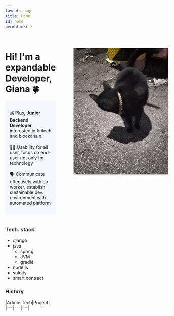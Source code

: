 ```yaml
---
layout: page
title: Home
id: home
permalink: /
---
```

<div id="main-sector">
<div>
<h1>Hi! I'm a expandable Developer, Giana 🍀</h1>

<p style="padding: 2em 1em; background: #f5f7ff; border-radius: 4px;" width="800em" height="500em">
  💰 Plus, <span style="font-weight: bold">Junior Backend Developer</span> interested in fintech and blockchain.
  <br><br>
  👩‍🦯 Usability for all user, focus on end-user not only for technology
  <br><br>
  🗣 Communicate effectively with co-worker, estabilsh sustainable dev. environment with automated platform 
</p>
</div>

<img src="../assets/image.jpg" height="400em" weight="200em" style="padding: 2em 4em;">
</div>

### Tech. stack
- django
- java
  - spring
  - JVM
  - gradle
- node.js
- soldity
- smart contract

### History
|Article|Tech|Project|<br>
|---|---|---|

<style>
  .wrapper {
    max-width: 46em;
  }
  #main-sector{
    display:flex;
    justify-contect: space between;
  }
</style>
